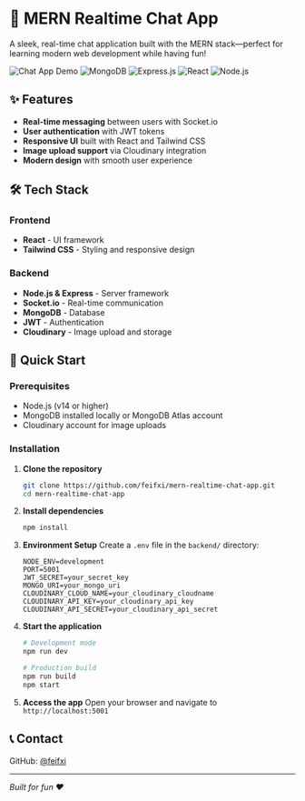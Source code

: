 # 💬 MERN Realtime Chat App

A sleek, real-time chat application built with the MERN stack—perfect for learning modern web development while having fun!

![Chat App Demo](https://img.shields.io/badge/Status-Active-brightgreen) ![MongoDB](https://img.shields.io/badge/MongoDB-4EA94B?style=flat&logo=mongodb&logoColor=white) ![Express.js](https://img.shields.io/badge/Express.js-404D59?style=flat&logo=express&logoColor=white) ![React](https://img.shields.io/badge/React-20232A?style=flat&logo=react&logoColor=61DAFB) ![Node.js](https://img.shields.io/badge/Node.js-43853D?style=flat&logo=node.js&logoColor=white)

## ✨ Features

- **Real-time messaging** between users with Socket.io
- **User authentication** with JWT tokens
- **Responsive UI** built with React and Tailwind CSS
- **Image upload support** via Cloudinary integration
- **Modern design** with smooth user experience

## 🛠️ Tech Stack

### Frontend
- **React** - UI framework
- **Tailwind CSS** - Styling and responsive design

### Backend
- **Node.js & Express** - Server framework
- **Socket.io** - Real-time communication
- **MongoDB** - Database
- **JWT** - Authentication
- **Cloudinary** - Image upload and storage

## 🚀 Quick Start

### Prerequisites
- Node.js (v14 or higher)
- MongoDB installed locally or MongoDB Atlas account
- Cloudinary account for image uploads

### Installation

1. **Clone the repository**
   ```bash
   git clone https://github.com/feifxi/mern-realtime-chat-app.git
   cd mern-realtime-chat-app
   ```

2. **Install dependencies**
   ```bash
   npm install
   ```

3. **Environment Setup**
   Create a `.env` file in the `backend/` directory:
   ```env
   NODE_ENV=development
   PORT=5001
   JWT_SECRET=your_secret_key
   MONGO_URI=your_mongo_uri
   CLOUDINARY_CLOUD_NAME=your_cloudinary_cloudname
   CLOUDINARY_API_KEY=your_cloudinary_api_key
   CLOUDINARY_API_SECRET=your_cloudinary_api_secret
   ```

4. **Start the application**
   ```bash
   # Development mode
   npm run dev
   
   # Production build
   npm run build
   npm start
   ```

5. **Access the app**
   Open your browser and navigate to `http://localhost:5001`


## 📞 Contact

GitHub: [@feifxi](https://github.com/feifxi)

---
*Built for fun ❤️*
